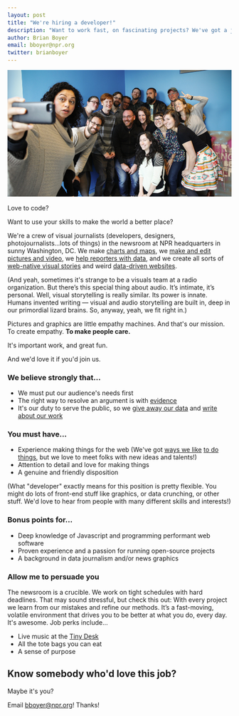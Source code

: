 ```yaml
---
layout: post
title: "We're hiring a developer!"
description: "Want to work fast, on fascinating projects? We've got a job for you."
author: Brian Boyer
email: bboyer@npr.org
twitter: brianboyer
---
```

![The NPR Visuals team](/img/posts/selfie.jpg)

Love to code?

Want to use your skills to make the world a better place?

We're a crew of visual journalists (developers, designers, photojournalists...lots of things) in the newsroom at NPR headquarters in sunny Washington, DC. We make [charts and maps](http://www.npr.org/sections/goatsandsoda/2015/10/20/448407788/where-the-girls-are-and-aren-t-15girls), we [make and edit pictures and video](http://www.npr.org/2015/11/05/453239276/in-the-amazons-fire-season-you-either-burn-or-you-starve), we [help reporters with data](http://www.npr.org/2014/09/02/342494225/mraps-and-bayonets-what-we-know-about-the-pentagons-1033-program), and we create all sorts of [web-native visual stories](http://apps.npr.org/lookatthis/posts/yemen/) and weird [data-driven websites](http://earbud.fm/).

(And yeah, sometimes it's strange to be a visuals team at a radio organization. But there’s this special thing about audio. It’s intimate, it’s personal. Well, visual storytelling is really similar. Its power is innate. Humans invented writing &mdash; visual and audio storytelling are built in, deep in our primordial lizard brains. So, anyway, yeah, we fit right in.)

Pictures and graphics are little empathy machines. And that's our mission. To create empathy. **To make people care.**

It's important work, and great fun.

And we'd love it if you'd join us.

### We believe strongly that...
* We must put our audience's needs first
* The right way to resolve an argument is with [evidence](http://blog.apps.npr.org/2015/02/26/multivariate-testing.html)
* It's our duty to serve the public, so we [give away our data](http://www.npr.org/2014/09/02/342494225/mraps-and-bayonets-what-we-know-about-the-pentagons-1033-program) and [write about our work](http://blog.apps.npr.org/2015/02/26/multivariate-testing.html)

### You must have…
* Experience making things for the web (We've got [ways we like](https://source.opennews.org/en-US/articles/all-about-dailygraphics/) [to do things](http://blog.apps.npr.org/2013/02/14/app-template-redux.html), but we love to meet folks with new ideas and talents!)
* Attention to detail and love for making things
* A genuine and friendly disposition

(What "developer" exactly means for this position is pretty flexible. You might do lots of front-end stuff like graphics, or data crunching, or other stuff. We'd love to hear from people with many different skills and interests!)

### Bonus points for…
* Deep knowledge of Javascript and programming performant web software
* Proven experience and a passion for running open-source projects
* A background in data journalism and/or news graphics

### Allow me to persuade you
The newsroom is a crucible. We work on tight schedules with hard deadlines. That may sound stressful, but check this out: With every project we learn from our mistakes and refine our methods. It’s a fast-moving, volatile environment that drives you to be better at what you do, every day. It's awesome. Job perks include...

* Live music at the [Tiny Desk](http://www.npr.org/series/tiny-desk-concerts/)
* All the tote bags you can eat
* A sense of purpose

## Know somebody who'd love this job?

Maybe it's you?

Email [bboyer@npr.org](mailto:bboyer@npr.org)! Thanks!

